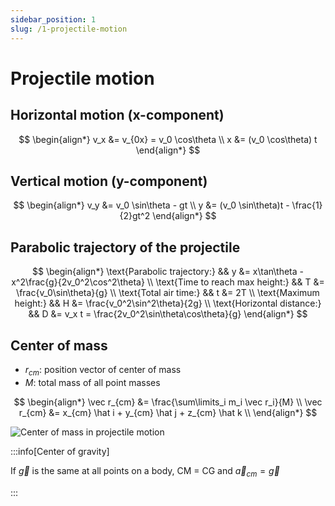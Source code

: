```yaml
---
sidebar_position: 1
slug: /1-projectile-motion
---
```


# Projectile motion

## Horizontal motion (x-component)

$$
\begin{align*}
v_x &= v_{0x} = v_0 \cos\theta \\
x &= (v_0 \cos\theta) t
\end{align*}
$$

## Vertical motion (y-component)

$$
\begin{align*}
v_y &= v_0 \sin\theta - gt \\
y &= (v_0 \sin\theta)t - \frac{1}{2}gt^2
\end{align*}
$$

## Parabolic trajectory of the projectile

$$
\begin{align*}
\text{Parabolic trajectory:} && y &= x\tan\theta - x^2\frac{g}{2v_0^2\cos^2\theta} \\
\text{Time to reach max height:} && T &= \frac{v_0\sin\theta}{g} \\
\text{Total air time:} && t &= 2T \\
\text{Maximum height:} && H &= \frac{v_0^2\sin^2\theta}{2g} \\
\text{Horizontal distance:} && D &= v_x t =  \frac{2v_0^2\sin\theta\cos\theta}{g}
\end{align*}
$$

## Center of mass

- $r_{cm}$: position vector of center of mass
- $M$: total mass of all point masses

$$
\begin{align*}
\vec r_{cm} &= \frac{\sum\limits_i m_i \vec r_i}{M} \\
\vec r_{cm} &= x_{cm} \hat i + y_{cm} \hat j + z_{cm} \hat k \\
\end{align*}
$$

![Center of mass in projectile motion](/img/figures/center-of-mass-in-projectile-motion.png)

:::info[Center of gravity]

If $\vec g$ is the same at all points on a body, CM = CG and $\vec a_{cm} = \vec g$

:::
